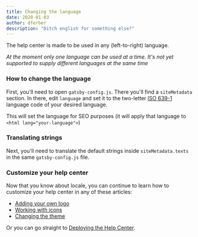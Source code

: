 ```yaml
---
title: Changing the language
date: 2020-01-03
author: dferber
description: "Ditch english for something else?"
---
```


The help center is made to be used in any (left-to-right) language.

_At the moment only one language can be used at a time. It's not yet supported to supply different languages at the same time_

### How to change the language

First, you'll need to open `gatsby-config.js`. There you'll find a `siteMetadata` section. In there, edit `language` and set it to the two-letter [ISO 639-1](https://en.wikipedia.org/wiki/List_of_ISO_639-1_codes) language code of your desired language.

This will set the language for SEO purposes (it will apply that language to `<html lang="your-language">`)

### Translating strings

Next, you'll need to translate the default strings inside `siteMetadata.texts` in the same `gatsby-config.js` file.

### Customize your help center

Now that you know about locale, you can continue to learn how to customize your help center in any of these articles:

- [Adding your own logo](/articles/customizing-brand-logo)
- [Working with icons](/articles/customizing-icons)
- [Changing the theme](/articles/customizing-theme)

Or you can go straight to [Deploying the Help Center](/articles/deploy).
